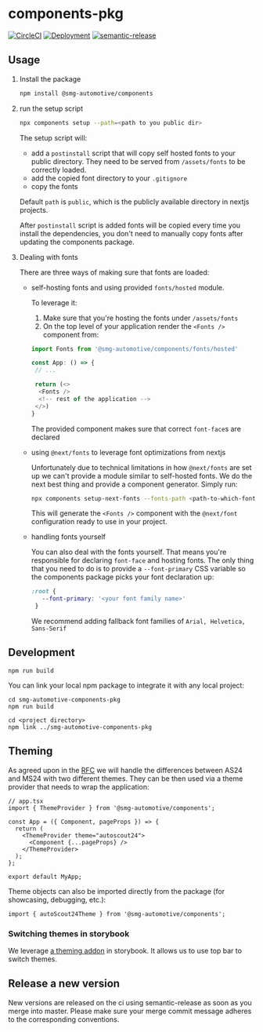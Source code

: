 # components-pkg

[![CircleCI](https://circleci.com/gh/smg-automotive/components-pkg/tree/main.svg?style=svg)](https://circleci.com/gh/smg-automotive/components-pkg/tree/main)
[![Deployment](https://img.shields.io/badge/main-Deployment-yellow)](https://main-components-pkg.branch.autoscout24.dev)
[![semantic-release](https://img.shields.io/badge/%20%20%F0%9F%93%A6%F0%9F%9A%80-semantic--release-e10079.svg)](https://github.com/semantic-release/semantic-release)

## Usage

1. Install the package
   ```sh
   npm install @smg-automotive/components
   ```
2. run the setup script
   ```sh
   npx components setup --path=<path to you public dir>
   ```

   The setup script will:

   - add a `postinstall` script that will copy self hosted fonts to your public directory. They need to be served from `/assets/fonts` to be correctly loaded.
   - add the copied font directory to your `.gitignore`
   - copy the fonts

   Default `path` is `public`, which is the publicly available directory in nextjs projects.

   After `postinstall` script is added fonts will be copied every time you install the dependencies, you don't need to manually copy fonts after updating the components package.

3. Dealing with fonts

   There are three ways of making sure that fonts are loaded:

   - self-hosting fonts and using provided `fonts/hosted` module.

     To leverage it:

     1. Make sure that you're hosting the fonts under `/assets/fonts`
     2. On the top level of your application render the `<Fonts />` component from:

     ```typescript
     import Fonts from '@smg-automotive/components/fonts/hosted'

     const App: () => {
      // ...

      return (<>
       <Fonts />
       <!-- rest of the application -->
      </>)
     }
     ```

     The provided component makes sure that correct `font-face`s are declared

   - using `@next/fonts` to leverage font optimizations from nextjs

     Unfortunately due to technical limitations in how `@next/fonts` are set up we can't provide a module similar to self-hosted fonts. We do the next best thing and provide a component generator. Simply run:

     ```bash
     npx components setup-next-fonts --fonts-path <path-to-which-fonts-were-copied> --component-path <path-to-save-the-component>
     ```

     This will generate the `<Fonts />` component with the `@next/font` configuration ready to use in your project.

   - handling fonts yourself

     You can also deal with the fonts yourself. That means you're responsible for declaring `font-face` and hosting fonts. The only thing that you need to do is to provide a `--font-primary` CSS variable so the components package picks your font declaration up:

     ```CSS
     :root {
        --font-primary: '<your font family name>'
      }
     ```

     We recommend adding fallback font families of `Arial, Helvetica, Sans-Serif`

## Development

```
npm run build
```

You can link your local npm package to integrate it with any local project:

```
cd smg-automotive-components-pkg
npm run build

cd <project directory>
npm link ../smg-automotive-components-pkg
```

## Theming

As agreed upon in the [RFC](https://github.com/smg-automotive/au-docs/discussions/3) we will handle the differences between AS24 and MS24 with two different themes. They can be then used via a theme provider that needs to wrap the application:

```tsx
// app.tsx
import { ThemeProvider } from '@smg-automotive/components';

const App = ({ Component, pageProps }) => {
  return (
    <ThemeProvider theme="autoscout24">
      <Component {...pageProps} />
    </ThemeProvider>
  );
};

export default MyApp;
```

Theme objects can also be imported directly from the package (for showcasing, debugging, etc.):

```tsx
import { autoScout24Theme } from '@smg-automotive/components';
```

### Switching themes in storybook

We leverage [a theming addon](https://storybook.js.org/addons/storybook-addon-themes#custom-decorator) in storybook.
It allows us to use top bar to switch themes.

## Release a new version

New versions are released on the ci using semantic-release as soon as you merge into master. Please
make sure your merge commit message adheres to the corresponding conventions.
